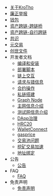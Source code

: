 - [关于KroTho](/intro.md)
- [廉正举报](/Integrity.md)
- [钱包](/wallet.md)
- [资产跨链-跨链桥](/ktobridge.md)
- [资产跨链-自行跨链](/bridge.md)
- [共识](/consensus.md)
- [元交易](/dev/meta_tx.md)
- [创世文件](/genesis.md)
- 开发者文档
    - [编译和安装](/dev/install.md)
    - [部署脚本](/dev/deploy.md)
    - [链上交互](/dev/sdk.md)
    - [请求与错信息](/dev/json-rpc.md)
    - [合约操作](/dev/contract.md)
    - [私链搭建](/dev/private_chain.md)
    - [Graph Node](/dev/graphnode.md)
    - [主网信息介绍](/mainnet.md)
    - [测试网信息介绍](/testnet.md)
    - [DApp治理](/dev/dapp-gov.md)
    - [HRC20](/dev/hrc20.md)
    - [WalletConnect](/dev/wallet-connect.md)
    - [gasprice](/dev/gasprice.md)
    - [交易池问题](/dev/txpool.md)
    - [挖矿交易加速](/dev/txspeedup.md)
    - [地址绑定](/dev/bingding_address.md)
- 公告
    - [公告](/Announcement.md)
- FAQ
    - [FAQ](/faq.md)
- 免责声明
    - [免责声明](/disclaimer.md)
